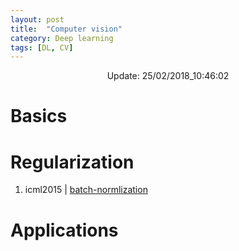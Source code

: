 ```yaml
---
layout: post
title:  "Computer vision"
category: Deep learning
tags: [DL, CV]
---
```


<center> Update: 25/02/2018_10:46:02</center>

  	
  	
  	
# Basics  	
  	
# Regularization  	
1. icml2015 | [batch-normlization](https://rawgit.com/elbayadm/PaperNotes/master/vision/icml2015_batch-normlization.md.html)
  	
# Applications  	
